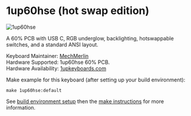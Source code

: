 # 1up60hse (hot swap edition)

![1up60hse](https://i2.wp.com/www.1upkeyboards.com/wp-content/uploads/2018/08/PCB-1up-60-hotswap-group-RGB.jpg?fit=1280%2C1280&ssl=1)

A 60% PCB with USB C, RGB underglow, backlighting, hotswappable switches, and a standard ANSI layout.

Keyboard Maintainer: [MechMerlin](https://github.com/mechmerlin)  
Hardware Supported: 1up60hse 60% PCB.  
Hardware Availability: [1upkeyboards.com](https://www.1upkeyboards.com/shop/controllers/1up-rgb-pcb-hse/)

Make example for this keyboard (after setting up your build environment):

    make 1up60hse:default

See [build environment setup](https://docs.qmk.fm/build_environment_setup.html) then the [make instructions](https://docs.qmk.fm/make_instructions.html) for more information.
